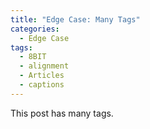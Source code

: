 ```yaml
---
title: "Edge Case: Many Tags"
categories:
  - Edge Case
tags:
  - 8BIT
  - alignment
  - Articles
  - captions
---
```


This post has many tags.
